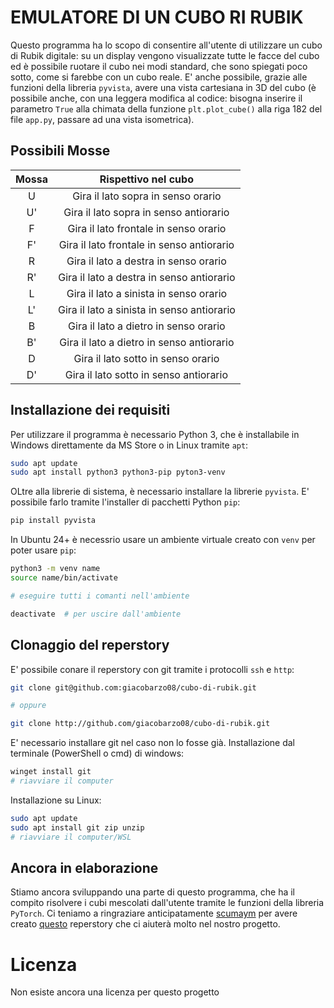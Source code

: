 # EMULATORE DI UN CUBO RI RUBIK
Questo programma ha lo scopo di consentire all'utente di utilizzare un cubo di Rubik digitale: su un display vengono visualizzate tutte le facce del cubo ed è possibile ruotare il cubo nei modi standard, che sono spiegati poco sotto, come si farebbe con un cubo reale.
E' anche possibile, grazie alle funzioni della libreria `pyvista`, avere una vista cartesiana in 3D del cubo (è possibile anche, con una leggera modifica al codice: bisogna inserire il parametro `True` alla chimata della funzione `plt.plot_cube()` alla riga 182 del file `app.py`, passare ad una vista isometrica).

## Possibili Mosse
|Mossa |Rispettivo nel cubo |
|:----------: |:----------: |
|U |Gira il lato sopra in senso orario|
|U'|Gira il lato sopra in senso antiorario|
|F|Gira il lato frontale in senso orario|
|F'|Gira il lato frontale in senso antiorario|
|R|Gira il lato a destra in senso orario|
|R'|Gira il lato a destra in senso antiorario|
|L|Gira il lato a sinista in senso orario|
|L'|Gira il lato a sinista in senso antiorario|
|B|Gira il lato a dietro in senso orario|
|B'|Gira il lato a dietro in senso antiorario|
|D|Gira il lato sotto in senso orario|
|D'|Gira il lato sotto in senso antiorario|

## Installazione dei requisiti
Per utilizzare il programma è necessario Python 3, che è installabile in Windows direttamente da MS Store o in Linux tramite `apt`:
```bash
sudo apt update
sudo apt install python3 python3-pip pyton3-venv
```
OLtre alla librerie di sistema, è necessario installare la librerie `pyvista`. E' possibile farlo tramite l'installer di pacchetti Python `pip`:
```bash
pip install pyvista
```
In Ubuntu 24+ è necessrio usare un ambiente virtuale creato con `venv` per poter usare `pip`:
```bash
python3 -m venv name
source name/bin/activate

# eseguire tutti i comanti nell'ambiente

deactivate  # per uscire dall'ambiente
```
## Clonaggio del reperstory
E' possibile conare il reperstory con git tramite i protocolli `ssh` e `http`:
```bash
git clone git@github.com:giacobarzo08/cubo-di-rubik.git

# oppure

git clone http://github.com/giacobarzo08/cubo-di-rubik.git
```
E' necessario installare git nel caso non lo fosse già.
Installazione dal terminale (PowerShell o cmd) di windows:
```bash
winget install git
# riavviare il computer
```
Installazione su Linux:
```bash
sudo apt update
sudo apt install git zip unzip
# riavviare il computer/WSL
```
## Ancora in elaborazione
Stiamo ancora sviluppando una parte di questo programma, che ha il compito risolvere i cubi mescolati dall'utente tramite le funzioni della libreria `PyTorch`. Ci teniamo a ringraziare anticipatamente [scumaym](https://github.com/shumaym) per avere creato [questo](https://github.com/shumaym/Rubiks_Cube_AI) reperstory che ci aiuterà molto nel nostro progetto.

# Licenza
Non esiste ancora una licenza per questo progetto
